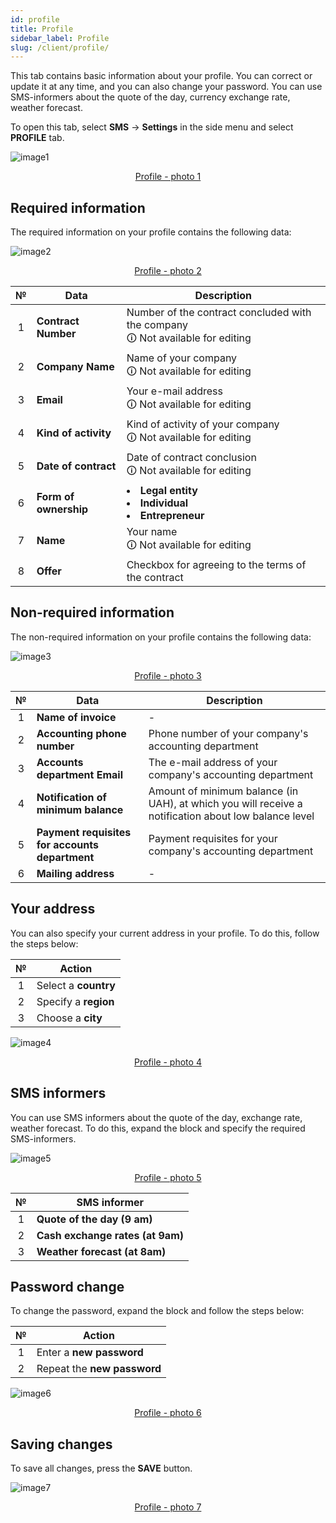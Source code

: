 ```yaml
---
id: profile
title: Profile
sidebar_label: Profile
slug: /client/profile/
---
```


This tab contains basic information about your profile. You can correct or update it at any time, and you can also change your password. You can use SMS-informers about the quote of the day, currency exchange rate, weather forecast.

To open this tab, select **SMS** → **Settings** in the side menu and select **PROFILE** tab.

![image1](/img/en/client_settings_profile/image1.png "Profile") <center><u>Profile - photo 1</u></center>

## Required information

The required information on your profile contains the following data:

![image2](/img/en/client_settings_profile/image2.png "Profile") <center><u>Profile - photo 2</u></center>

|  №  | Data | Description |
| :-: | ---- | ----------- |
| 1 | **Contract Number** | Number of the contract concluded with the company <br/>🛈 Not available for editing |
| 2 | **Company Name** | Name of your company <br/>🛈 Not available for editing |
| 3 | **Email** | Your e-mail address <br/>🛈 Not available for editing |
| 4 | **Kind of activity** | Kind of activity of your company <br/>🛈 Not available for editing |
| 5 | **Date of contract** | Date of contract conclusion <br/>🛈 Not available for editing |
| 6 | **Form of ownership** | <li>**Legal entity**</li><li>**Individual**</li><li>**Entrepreneur**</li> |
| 7 | **Name** | Your name <br/>🛈 Not available for editing |
| 8 | **Offer** | Checkbox for agreeing to the terms of the contract |

## Non-required information

The non-required information on your profile contains the following data:

![image3](/img/en/client_settings_profile/image3.png "Profile") <center><u>Profile - photo 3</u></center>

|  №  | Data | Description |
| :-: | ---- | ----------- |
| 1 | **Name of invoice** | - |
| 2 | **Accounting phone number** | Phone number of your company's accounting department |
| 3 | **Accounts department Email** | The e-mail address of your company's accounting department |
| 4 | **Notification of minimum balance** | Amount of minimum balance (in UAH), at which you will receive a notification about low balance level |
| 5 | **Payment requisites for accounts department** | Payment requisites for your company's accounting department |
| 6 | **Mailing address** | - |

## Your address

You can also specify your current address in your profile. To do this, follow the steps below:

|  №  | Action |
| :-: | ------ |
| 1 | Select a **country** |
| 2 | Specify a **region** |
| 3 | Choose a **city** |

![image4](/img/en/client_settings_profile/image4.png "Profile") <center><u>Profile - photo 4</u></center>

## SMS informers

You can use SMS informers about the quote of the day, exchange rate, weather forecast. To do this, expand the block and specify the required SMS-informers.

![image5](/img/en/client_settings_profile/image5.png "Profile") <center><u>Profile - photo 5</u></center>

|  №  | SMS informer |
| :-: | ------------ |
| 1 | **Quote of the day (9 am)** |
| 2 | **Cash exchange rates (at 9am)** |
| 3 | **Weather forecast (at 8am)** |

## Password change

To change the password, expand the block and follow the steps below:

|  №  | Action |
| :-: | ------ |
| 1 | Enter a **new password** |
| 2 | Repeat the **new password** |

![image6](/img/en/client_settings_profile/image6.png "Profile") <center><u>Profile - photo 6</u></center>

## Saving changes

To save all changes, press the **SAVE** button.

![image7](/img/en/client_settings_profile/image7.png "Profile") <center><u>Profile - photo 7</u></center>
